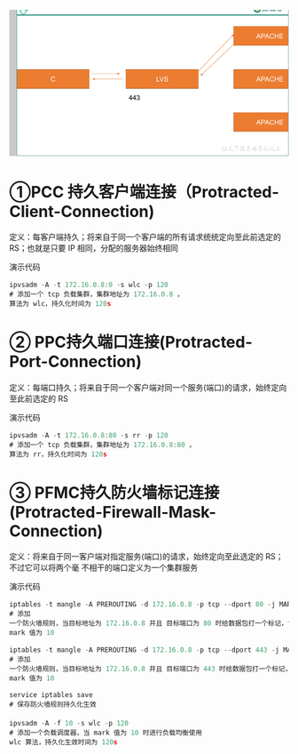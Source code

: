 

![](images/WEBRESOURCE4ff37eb6318fe1d5207c2b5d1f1d6c4a截图.png)



# ①PCC 持久客户端连接（Protracted-Client-Connection)


定义：每客户端持久；将来自于同一个客户端的所有请求统统定向至此前选定的 RS；也就是只要 IP
相同，分配的服务器始终相同


演示代码


```javascript
ipvsadm -A -t 172.16.0.8:0 -s wlc -p 120 
# 添加一个 tcp 负载集群，集群地址为 172.16.0.8 ，
算法为 wlc，持久化时间为 120s
```

# ② PPC持久端口连接(Protracted-Port-Connection)


定义：每端口持久；将来自于同一个客户端对同一个服务(端口)的请求，始终定向至此前选定的 RS


演示代码


```javascript
ipvsadm -A -t 172.16.0.8:80 -s rr -p 120 
# 添加一个 tcp 负载集群，集群地址为 172.16.0.8:80 ，
算法为 rr，持久化时间为 120s
```

#  ③ PFMC持久防火墙标记连接(Protracted-Firewall-Mask-Connection)


定义：将来自于同一客户端对指定服务(端口)的请求，始终定向至此选定的 RS；不过它可以将两个毫
不相干的端口定义为一个集群服务


演示代码


```javascript
iptables -t mangle -A PREROUTING -d 172.16.0.8 -p tcp --dport 80 -j MARK --set-mark 10 
# 添加
一个防火墙规则，当目标地址为 172.16.0.8 并且 目标端口为 80 时给数据包打一个标记，设置
mark 值为 10
```



```javascript
iptables -t mangle -A PREROUTING -d 172.16.0.8 -p tcp --dport 443 -j MARK --set-mark 10 
# 添加
一个防火墙规则，当目标地址为 172.16.0.8 并且 目标端口为 443 时给数据包打一个标记，设置
mark 值为 10
```



```javascript
service iptables save 		
# 保存防火墙规则持久化生效

ipvsadm -A -f 10 -s wlc -p 120 	
# 添加一个负载调度器，当 mark 值为 10 时进行负载均衡使用
wlc 算法，持久化生效时间为 120s
```

